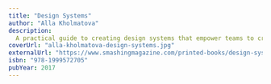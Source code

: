 ```yaml
---
title: "Design Systems"
author: "Alla Kholmatova"
description:
  A practical guide to creating design systems that empower teams to create digital products at scale. Alla Kholmatova shares her approach and provides you with the tools you need to create a pattern library that works for your team.
coverUrl: "alla-kholmatova-design-systems.jpg"
externalUrl: "https://www.smashingmagazine.com/printed-books/design-systems/"
isbn: "978-1999572705"
pubYear: 2017
---
```

